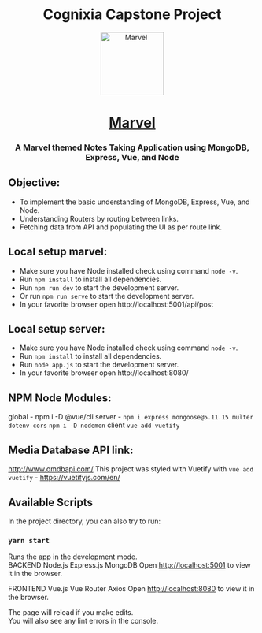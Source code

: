 <h1 align="center">Cognixia Capstone Project</h1>
<p align="center">
  <img  alt="Marvel" height="128px" width="128px" src="https://cdn.wallpapersafari.com/95/53/54wYTx.jpg">
</p>
<h1 align="center"><a href="https://www.marvel.com/">Marvel</a></h1>

<h3 align="center">A Marvel themed Notes Taking Application using MongoDB, Express, Vue, and Node</h3>

## Objective:
- To implement the basic understanding of MongoDB, Express, Vue, and Node.
- Understanding Routers by routing between links.
- Fetching data from API and populating the UI as per route link.

## Local setup marvel:
- Make sure you have Node installed check using command `node -v`.
- Run `npm install` to install all dependencies.
- Run `npm run dev` to start the development server.
- Or run `npm run serve` to start the development server.
- In your favorite browser open http://localhost:5001/api/post
## Local setup server:
- Make sure you have Node installed check using command `node -v`.
- Run `npm install` to install all dependencies.
- Run `node app.js` to start the development server.
- In your favorite browser open http://localhost:8080/

## NPM Node Modules:
global - npm i -D @vue/cli
server - `npm i express mongoose@5.11.15 multer dotenv cors` `npm i -D nodemon`
client `vue add vuetify`

## Media Database API link:
http://www.omdbapi.com/
This project was styled with Vuetify with `vue add vuetify` - https://vuetifyjs.com/en/

## Available Scripts

In the project directory, you can also try to run:

### `yarn start`

Runs the app in the development mode.<br />
BACKEND
Node.js
Express.js
MongoDB
Open [http://localhost:5001](http://localhost:5001) to view it in the browser.

FRONTEND
Vue.js
Vue Router
Axios
Open [http://localhost:8080](http://localhost:8080) to view it in the browser.

The page will reload if you make edits.<br />
You will also see any lint errors in the console.
